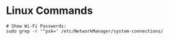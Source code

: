 # Linux Commands
```
# Show Wi-Fi Passwords:
sudo grep -r '^psk=' /etc/NetworkManager/system-connections/

```
